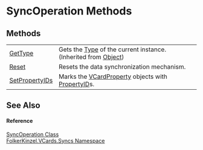 # SyncOperation Methods




## Methods
<table>
<tr>
<td><a href="https://learn.microsoft.com/dotnet/api/system.object.gettype" target="_blank" rel="noopener noreferrer">GetType</a></td>
<td>Gets the <a href="https://learn.microsoft.com/dotnet/api/system.type" target="_blank" rel="noopener noreferrer">Type</a> of the current instance.<br />(Inherited from <a href="https://learn.microsoft.com/dotnet/api/system.object" target="_blank" rel="noopener noreferrer">Object</a>)</td></tr>
<tr>
<td><a href="a5631920-ac72-7975-a35a-45b44cf8404e.md">Reset</a></td>
<td>Resets the data synchronization mechanism.</td></tr>
<tr>
<td><a href="feb6170b-e1a5-782d-f0d6-e42baaee9382.md">SetPropertyIDs</a></td>
<td>Marks the <a href="e1395eb9-792c-c4d8-ee22-97939a91c58e.md">VCardProperty</a> objects with <a href="40501887-a5bd-f19a-b682-682ba7c4adb7.md">PropertyID</a>s.</td></tr>
</table>

## See Also


#### Reference
<a href="6b08dba1-9fe0-969a-41d9-332a33d180c4.md">SyncOperation Class</a>  
<a href="314eb040-efc7-ad87-1b26-494465ab2e69.md">FolkerKinzel.VCards.Syncs Namespace</a>  
